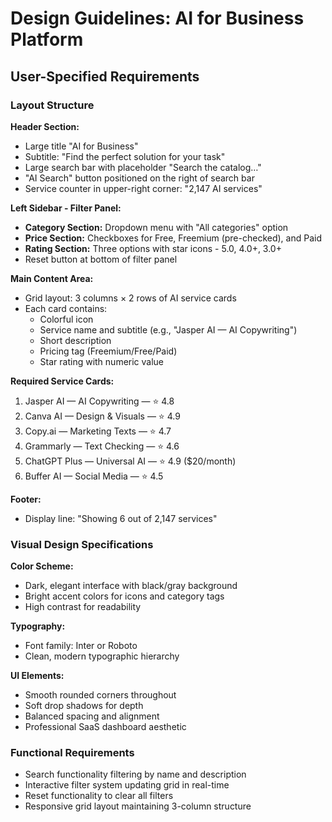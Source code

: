 # Design Guidelines: AI for Business Platform

## User-Specified Requirements

### Layout Structure

**Header Section:**
- Large title "AI for Business" 
- Subtitle: "Find the perfect solution for your task"
- Large search bar with placeholder "Search the catalog…"
- "AI Search" button positioned on the right of search bar
- Service counter in upper-right corner: "2,147 AI services"

**Left Sidebar - Filter Panel:**
- **Category Section:** Dropdown menu with "All categories" option
- **Price Section:** Checkboxes for Free, Freemium (pre-checked), and Paid
- **Rating Section:** Three options with star icons - 5.0, 4.0+, 3.0+
- Reset button at bottom of filter panel

**Main Content Area:**
- Grid layout: 3 columns × 2 rows of AI service cards
- Each card contains:
  - Colorful icon
  - Service name and subtitle (e.g., "Jasper AI — AI Copywriting")
  - Short description
  - Pricing tag (Freemium/Free/Paid)
  - Star rating with numeric value

**Required Service Cards:**
1. Jasper AI — AI Copywriting — ⭐ 4.8
2. Canva AI — Design & Visuals — ⭐ 4.9
3. Copy.ai — Marketing Texts — ⭐ 4.7
4. Grammarly — Text Checking — ⭐ 4.6
5. ChatGPT Plus — Universal AI — ⭐ 4.9 ($20/month)
6. Buffer AI — Social Media — ⭐ 4.5

**Footer:**
- Display line: "Showing 6 out of 2,147 services"

### Visual Design Specifications

**Color Scheme:**
- Dark, elegant interface with black/gray background
- Bright accent colors for icons and category tags
- High contrast for readability

**Typography:**
- Font family: Inter or Roboto
- Clean, modern typographic hierarchy

**UI Elements:**
- Smooth rounded corners throughout
- Soft drop shadows for depth
- Balanced spacing and alignment
- Professional SaaS dashboard aesthetic

### Functional Requirements
- Search functionality filtering by name and description
- Interactive filter system updating grid in real-time
- Reset functionality to clear all filters
- Responsive grid layout maintaining 3-column structure